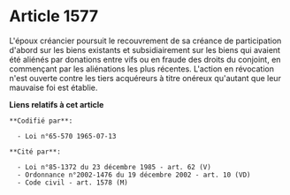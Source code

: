 # Article 1577

L'époux créancier poursuit le recouvrement de sa créance de participation d'abord sur les biens existants et subsidiairement
sur les biens qui avaient été aliénés par donations entre vifs ou en fraude des droits du conjoint, en commençant par les
aliénations les plus récentes. L'action en révocation n'est ouverte contre les tiers acquéreurs à titre onéreux qu'autant que
leur mauvaise foi est établie.

**Liens relatifs à cet article**

	**Codifié par**:

	  - Loi n°65-570 1965-07-13

	**Cité par**:

	  - Loi n°85-1372 du 23 décembre 1985 - art. 62 (V)
	  - Ordonnance n°2002-1476 du 19 décembre 2002 - art. 10 (VD)
	  - Code civil - art. 1578 (M)
